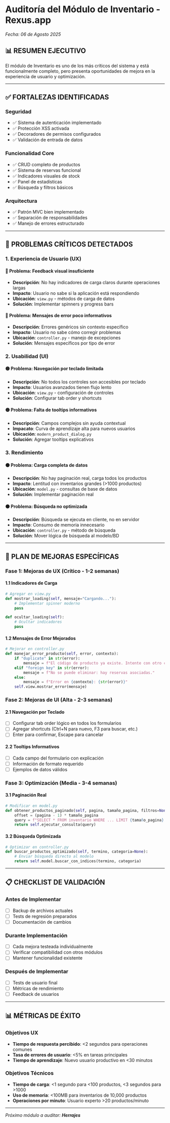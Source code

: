 # Auditoría del Módulo de Inventario - Rexus.app
*Fecha: 06 de Agosto 2025*

## 📊 RESUMEN EJECUTIVO
El módulo de Inventario es uno de los más críticos del sistema y está funcionalmente completo, pero presenta oportunidades de mejora en la experiencia de usuario y optimización.

---

## ✅ FORTALEZAS IDENTIFICADAS

### Seguridad
- ✅ Sistema de autenticación implementado
- ✅ Protección XSS activada
- ✅ Decoradores de permisos configurados
- ✅ Validación de entrada de datos

### Funcionalidad Core
- ✅ CRUD completo de productos
- ✅ Sistema de reservas funcional
- ✅ Indicadores visuales de stock
- ✅ Panel de estadísticas
- ✅ Búsqueda y filtros básicos

### Arquitectura
- ✅ Patrón MVC bien implementado
- ✅ Separación de responsabilidades
- ✅ Manejo de errores estructurado

---

## 🚨 PROBLEMAS CRÍTICOS DETECTADOS

### 1. **Experiencia de Usuario (UX)**
#### 🔴 Problema: Feedback visual insuficiente
- **Descripción**: No hay indicadores de carga claros durante operaciones largas
- **Impacto**: Usuario no sabe si la aplicación está respondiendo
- **Ubicación**: `view.py` - métodos de carga de datos
- **Solución**: Implementar spinners y progress bars

#### 🔴 Problema: Mensajes de error poco informativos
- **Descripción**: Errores genéricos sin contexto específico
- **Impacto**: Usuario no sabe cómo corregir problemas
- **Ubicación**: `controller.py` - manejo de excepciones
- **Solución**: Mensajes específicos por tipo de error

### 2. **Usabilidad (UI)**
#### 🟡 Problema: Navegación por teclado limitada
- **Descripción**: No todos los controles son accesibles por teclado
- **Impacto**: Usuarios avanzados tienen flujo lento
- **Ubicación**: `view.py` - configuración de controles
- **Solución**: Configurar tab order y shortcuts

#### 🟡 Problema: Falta de tooltips informativos
- **Descripción**: Campos complejos sin ayuda contextual
- **Impacato**: Curva de aprendizaje alta para nuevos usuarios
- **Ubicación**: `modern_product_dialog.py`
- **Solución**: Agregar tooltips explicativos

### 3. **Rendimiento**
#### 🟠 Problema: Carga completa de datos
- **Descripción**: No hay paginación real, carga todos los productos
- **Impacto**: Lentitud con inventarios grandes (>1000 productos)
- **Ubicación**: `model.py` - consultas de base de datos
- **Solución**: Implementar paginación real

#### 🟠 Problema: Búsqueda no optimizada
- **Descripción**: Búsqueda se ejecuta en cliente, no en servidor
- **Impacto**: Consumo de memoria innecesario
- **Ubicación**: `controller.py` - método de búsqueda
- **Solución**: Mover lógica de búsqueda al modelo/BD

---

## 🎯 PLAN DE MEJORAS ESPECÍFICAS

### **Fase 1: Mejoras de UX (Crítico - 1-2 semanas)**

#### 1.1 Indicadores de Carga
```python
# Agregar en view.py
def mostrar_loading(self, mensaje="Cargando..."):
    # Implementar spinner moderno
    pass

def ocultar_loading(self):
    # Ocultar indicadores
    pass
```

#### 1.2 Mensajes de Error Mejorados
```python
# Mejorar en controller.py
def manejar_error_producto(self, error, contexto):
    if "duplicate" in str(error):
        mensaje = f"El código de producto ya existe. Intente con otro código."
    elif "foreign key" in str(error):
        mensaje = f"No se puede eliminar: hay reservas asociadas."
    else:
        mensaje = f"Error en {contexto}: {str(error)}"
    self.view.mostrar_error(mensaje)
```

### **Fase 2: Mejoras de UI (Alta - 2-3 semanas)**

#### 2.1 Navegación por Teclado
- [ ] Configurar tab order lógico en todos los formularios
- [ ] Agregar shortcuts (Ctrl+N para nuevo, F3 para buscar, etc.)
- [ ] Enter para confirmar, Escape para cancelar

#### 2.2 Tooltips Informativos
- [ ] Cada campo del formulario con explicación
- [ ] Información de formato requerido
- [ ] Ejemplos de datos válidos

### **Fase 3: Optimización (Media - 3-4 semanas)**

#### 3.1 Paginación Real
```python
# Modificar en model.py
def obtener_productos_paginado(self, pagina, tamaño_pagina, filtros=None):
    offset = (pagina - 1) * tamaño_pagina
    query = f"SELECT * FROM inventario WHERE ... LIMIT {tamaño_pagina} OFFSET {offset}"
    return self.ejecutar_consulta(query)
```

#### 3.2 Búsqueda Optimizada
```python
# Optimizar en controller.py
def buscar_productos_optimizado(self, termino, categoria=None):
    # Enviar búsqueda directo al modelo
    return self.model.buscar_con_indices(termino, categoria)
```

---

## 📋 CHECKLIST DE VALIDACIÓN

### Antes de Implementar
- [ ] Backup de archivos actuales
- [ ] Tests de regresión preparados
- [ ] Documentación de cambios

### Durante Implementación
- [ ] Cada mejora testeada individualmente
- [ ] Verificar compatibilidad con otros módulos
- [ ] Mantener funcionalidad existente

### Después de Implementar
- [ ] Tests de usuario final
- [ ] Métricas de rendimiento
- [ ] Feedback de usuarios

---

## 📊 MÉTRICAS DE ÉXITO

### Objetivos UX
- **Tiempo de respuesta percibido**: <2 segundos para operaciones comunes
- **Tasa de errores de usuario**: <5% en tareas principales
- **Tiempo de aprendizaje**: Nuevo usuario productivo en <30 minutos

### Objetivos Técnicos
- **Tiempo de carga**: <1 segundo para <100 productos, <3 segundos para >1000
- **Uso de memoria**: <100MB para inventarios de 10,000 productos
- **Operaciones por minuto**: Usuario experto >20 productos/minuto

---

*Próximo módulo a auditar: **Herrajes***
